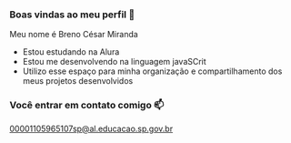 ### Boas vindas ao meu perfil 👋

Meu nome é Breno César Miranda

- Estou estudando na Alura
- Estou me desenvolvendo na linguagem javaSCrit 
- Utilizo esse espaço para minha organização e compartilhamento dos meus projetos desenvolvidos

### Você entrar em contato comigo 📫

00001105965107sp@al.educacao.sp.gov.br

